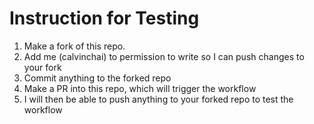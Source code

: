 # Instruction for Testing

1. Make a fork of this repo.
2. Add me (calvinchai) to permission to write so I can push changes to your fork
3. Commit anything to the forked repo
4. Make a PR into this repo, which will trigger the workflow
5. I will then be able to push anything to your forked repo to test the workflow
